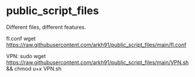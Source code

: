# public_script_files

Different files, different features.

fl.conf
wget https://raw.githubusercontent.com/arkh91/public_script_files/main/fl.conf

VPN: sudo wget https://raw.githubusercontent.com/arkh91/public_script_files/main/VPN.sh && chmod u+x VPN.sh
